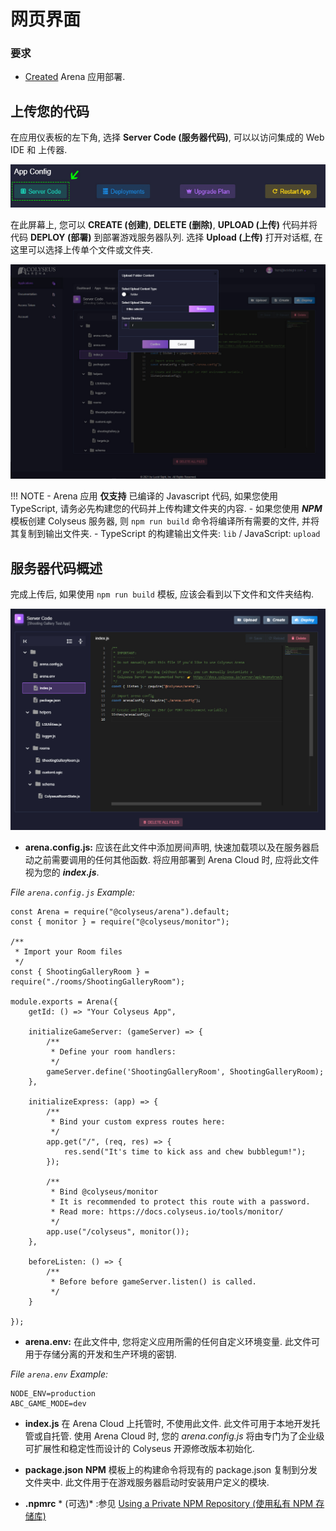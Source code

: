 # 网页界面

### 要求

* [Created](../create-application/) Arena 应用部署.

## 上传您的代码
在应用仪表板的左下角, 选择 **Server Code (服务器代码)**, 可以以访问集成的 Web IDE 和 上传器.

![Arena 应用管理视图](../../images/edit-server-code.jpg)

在此屏幕上, 您可以 **CREATE (创建)**, **DELETE (删除)**, **UPLOAD (上传)** 代码并将代码 **DEPLOY (部署)** 到部署游戏服务器队列. 选择 **Upload (上传)** 打开对话框, 在这里可以选择上传单个文件或文件夹.

![Arena 应用管理视图](../../images/upload-dialog.jpg)

!!! NOTE
    - Arena 应用 **仅支持** 已编译的 Javascript 代码, 如果您使用 TypeScript, 请务必先构建您的代码并上传构建文件夹的内容.
    - 如果您使用 ***NPM*** 模板创建 Colyseus 服务器, 则 ``` npm run build ``` 命令将编译所有需要的文件, 并将其复制到输出文件夹.
    - TypeScript 的构建输出文件夹: ``` lib ``` / JavaScript: ``` upload ```

## 服务器代码概述

完成上传后, 如果使用 ``` npm run build ``` 模板, 应该会看到以下文件和文件夹结构.

![Arena 代码模板](../../images/code-template.jpg)

- **arena.config.js:** 应该在此文件中添加房间声明, 快速加载项以及在服务器启动之前需要调用的任何其他函数. 将应用部署到 Arena Cloud 时, 应将此文件视为您的 ***index.js***.

*File ```arena.config.js``` Example:*
```
const Arena = require("@colyseus/arena").default;
const { monitor } = require("@colyseus/monitor");

/**
 * Import your Room files
 */
const { ShootingGalleryRoom } = require("./rooms/ShootingGalleryRoom");

module.exports = Arena({
    getId: () => "Your Colyseus App",

    initializeGameServer: (gameServer) => {
        /**
         * Define your room handlers:
         */
        gameServer.define('ShootingGalleryRoom', ShootingGalleryRoom);
    },

    initializeExpress: (app) => {
        /**
         * Bind your custom express routes here:
         */
        app.get("/", (req, res) => {
            res.send("It's time to kick ass and chew bubblegum!");
        });

        /**
         * Bind @colyseus/monitor
         * It is recommended to protect this route with a password.
         * Read more: https://docs.colyseus.io/tools/monitor/
         */
        app.use("/colyseus", monitor());
    },

    beforeListen: () => {
        /**
         * Before before gameServer.listen() is called.
         */
    }

});
```
- **arena.env:** 在此文件中, 您将定义应用所需的任何自定义环境变量. 此文件可用于存储分离的开发和生产环境的密钥.

*File ```arena.env``` Example:*
```
NODE_ENV=production
ABC_GAME_MODE=dev
```

- **index.js** 在 Arena Cloud 上托管时, 不使用此文件. 此文件可用于本地开发托管或自托管. 使用 Arena Cloud 时, 您的 *arena.config.js* 将由专门为了企业级可扩展性和稳定性而设计的 Colyseus 开源修改版本初始化.

- **package.json** **NPM** 模板上的构建命令将现有的 package.json 复制到分发文件夹中. 此文件用于在游戏服务器启动时安装用户定义的模块.

- **.npmrc** * (可选)* :参见 [Using a Private NPM Repository (使用私有 NPM 存储库)](../../reference/npmrc-custom/)
